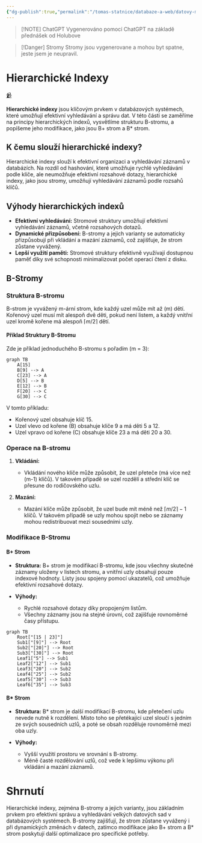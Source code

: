 ```yaml
---
{"dg-publish":true,"permalink":"/tomas-statnice/databaze-a-web/datovy-management/zaklady-indexovani/hiearchicke-indexy/","tags":["tomas","datovy_management","databaze_a_web"],"noteIcon":""}
---
```


> [!NOTE] ChatGPT
> Vygenerováno pomocí ChatGPT na základě přednášek od Holubove

> [!Danger] Stromy
> Stromy jsou vygenerovane a mohou byt spatne, jeste jsem je neupravil.

# Hierarchické Indexy
[📹](https://www.youtube.com/watch?v=JQvcE-1ZWcM&list=PLs_965odMumfDxeuVX9TQnqGOomGf0ulE&index=18)

**Hierarchické indexy** jsou klíčovým prvkem v databázových systémech, které umožňují efektivní vyhledávání a správu dat. V této části se zaměříme na principy hierarchických indexů, vysvětlíme strukturu B-stromu, a popíšeme jeho modifikace, jako jsou B+ strom a B* strom.
## K čemu slouží hierarchické indexy?
Hierarchické indexy slouží k efektivní organizaci a vyhledávání záznamů v databázích. Na rozdíl od hashování, které umožňuje rychlé vyhledávání podle klíče, ale neumožňuje efektivní rozsahové dotazy, hierarchické indexy, jako jsou stromy, umožňují vyhledávání záznamů podle rozsahů klíčů.

## Výhody hierarchických indexů
- **Efektivní vyhledávání:** Stromové struktury umožňují efektivní vyhledávání záznamů, včetně rozsahových dotazů.
- **Dynamické přizpůsobení:** B-stromy a jejich varianty se automaticky přizpůsobují při vkládání a mazání záznamů, což zajišťuje, že strom zůstane vyvážený.
- **Lepší využití paměti:** Stromové struktury efektivně využívají dostupnou paměť díky své schopnosti minimalizovat počet operací čtení z disku.

## B-Stromy

### Struktura B-stromu
B-strom je vyvážený m-ární strom, kde každý uzel může mít až \(m\) dětí. Kořenový uzel musí mít alespoň dvě děti, pokud není listem, a každý vnitřní uzel kromě kořene má alespoň $\lceil m/2 \rceil$ dětí.

#### Příklad Struktury B-Stromu
Zde je příklad jednoduchého B-stromu s pořadím \(m = 3\):

```mermaid
graph TB
    A[15]
    B[9] --> A
    C[23] --> A
    D[5] --> B
    E[12] --> B
    F[20] --> C
    G[30] --> C
```

V tomto příkladu:
- Kořenový uzel obsahuje klíč 15.
- Uzel vlevo od kořene (B) obsahuje klíče 9 a má děti 5 a 12.
- Uzel vpravo od kořene (C) obsahuje klíče 23 a má děti 20 a 30.

### Operace na B-stromu
1. **Vkládání:**
   - Vkládání nového klíče může způsobit, že uzel přeteče (má více než \(m-1\) klíčů). V takovém případě se uzel rozdělí a střední klíč se přesune do rodičovského uzlu.
   
2. **Mazání:**
   - Mazání klíče může způsobit, že uzel bude mít méně než $\lceil m/2 \rceil - 1$ klíčů. V takovém případě se uzly mohou spojit nebo se záznamy mohou redistribuovat mezi sousedními uzly.

### Modifikace B-Stromu

#### B+ Strom
- **Struktura:** B+ strom je modifikací B-stromu, kde jsou všechny skutečné záznamy uloženy v listech stromu, a vnitřní uzly obsahují pouze indexové hodnoty. Listy jsou spojeny pomocí ukazatelů, což umožňuje efektivní rozsahové dotazy.
  
- **Výhody:**
  - Rychlé rozsahové dotazy díky propojeným listům.
  - Všechny záznamy jsou na stejné úrovni, což zajišťuje rovnoměrné časy přístupu.

```mermaid
graph TB
    Root["[15 | 23]"]
    Sub1["[9]"] --> Root
    Sub2["[20]"] --> Root
    Sub3["[30]"] --> Root
    Leaf1["5"] --> Sub1
    Leaf2["12"] --> Sub1
    Leaf3["20"] --> Sub2
    Leaf4["25"] --> Sub2
    Leaf5["30"] --> Sub3
    Leaf6["35"] --> Sub3
```

#### B* Strom
- **Struktura:** B* strom je další modifikací B-stromu, kde přetečení uzlu nevede nutně k rozdělení. Místo toho se přetékající uzel sloučí s jedním ze svých sousedních uzlů, a poté se obsah rozděluje rovnoměrně mezi oba uzly.
  
- **Výhody:**
  - Vyšší využití prostoru ve srovnání s B-stromy.
  - Méně časté rozdělování uzlů, což vede k lepšímu výkonu při vkládání a mazání záznamů.

# Shrnutí
Hierarchické indexy, zejména B-stromy a jejich varianty, jsou základním prvkem pro efektivní správu a vyhledávání velkých datových sad v databázových systémech. B-stromy zajišťují, že strom zůstane vyvážený i při dynamických změnách v datech, zatímco modifikace jako B+ strom a B* strom poskytují další optimalizace pro specifické potřeby.